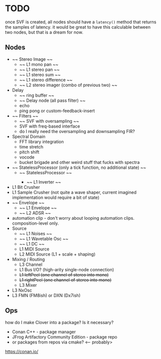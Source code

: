 # TODO

once SVF is created, all nodes should have a `latency()` method that returns the samples of latency. it would be great to have this calculable between two nodes, but that is a dream for now.

## Nodes

- ~~ Stereo Image ~~
  - ~~ L1 mono pan ~~
  - ~~ L1 stereo pan ~~
  - ~~ L1 stereo sum ~~
  - ~~ L1 stereo difference ~~
  - ~~ L2 stereo imager (combo of previous two) ~~
- Delay
  - ~~ ring buffer ~~
  - ~~ Delay node (all pass filter) ~~
  - echo
  - ping pong or custom-feedback-insert
- ~~ Filters ~~
  - ~~ SVF with oversampling ~~
  - SVF with freq-based interface
  - do I really need the oversampling and downsampling FIR?
- Spectral Domain
  - FFT library integration
  - time stretch
  - pitch shift
  - vocode
  - bucket brigade and other weird stuff that fucks with spectra
- ~~ StatelessProcessor (only a tick function, no additional state) ~~
  - ~~ StatelessProcessor<waveshapeFn> ~~
    - ~~ L1 Inverter ~~
- L1 Bit Crusher
- L1 Sample Crusher (not quite a wave shaper, current imagined implementation would require a bit of state)
- ~~ Envelope ~~
  - ~~ L1 Envelope ~~
  - ~~ L2 ADSR ~~
- automation clip - don't worry about looping automation clips. composition-level only.
- Source
  - ~~ L1 Noises ~~
  - ~~ L1 Wavetable Osc ~~
  - ~~ L1 DC ~~
  - L1 MIDI Source
  - L2 MIDI Source (L1 + scale + shaping)
- Mixing / Routing
  - L3 Channel
  - L1 Bus I/O? (high-arity single-node connection)
  - ~~L1 leftPeel (one channel of stereo into mono)~~
  - ~~L1 rightPeel (one channel of stereo into mono)~~
  - L3 Mixer
- L3 NxOsc
- L3 FMN (FM8ish) or DXN (Dx7ish)

## Ops
how do I make Clover into a package? Is it necessary?

- Conan C++ - package manager
- JFrog Artifactory Community Edition - package repo
- or packages from repos via cmake? <-- probably>

https://conan.io/
